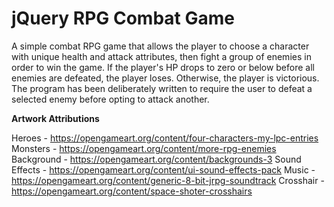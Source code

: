 # jQuery RPG Combat Game

A simple combat RPG game that allows the player to choose a character with unique health and attack attributes, then fight a group of enemies in order to win the game. If the player's HP drops to zero or below before all enemies are defeated, the player loses. Otherwise, the player is victorious. The program has been deliberately written to require the user to defeat a selected enemy before opting to attack another.

**Artwork Attributions**

Heroes - https://opengameart.org/content/four-characters-my-lpc-entries
Monsters - https://opengameart.org/content/more-rpg-enemies
Background - https://opengameart.org/content/backgrounds-3
Sound Effects - https://opengameart.org/content/ui-sound-effects-pack
Music - https://opengameart.org/content/generic-8-bit-jrpg-soundtrack
Crosshair - https://opengameart.org/content/space-shoter-crosshairs
